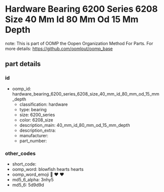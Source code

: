# Hardware Bearing 6200 Series 6208 Size 40 Mm Id 80 Mm Od 15 Mm Depth  

note: This is part of OOMP the Oopen Organization Method For Parts. For more details: https://github.com/oomlout/oomp_base

##  part details





### id
* oomp_id: hardware_bearing_6200_series_6208_size_40_mm_id_80_mm_od_15_mm_depth
  * classification: hardware
  * type: bearing
  * size: 6200_series
  * color: 6208_size
  * description_main: 40_mm_id_80_mm_od_15_mm_depth
  * description_extra: 
  * manufacturer: 
  * part_number: 

### other_codes
* short_code: 
* oomp_word: blowfish hearts hearts
* oomp_word_emoji :blowfish: :hearts: :hearts:
* md5_6_alpha: 3nhy5
* md5_6: 5d9d9d
